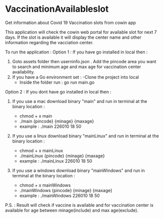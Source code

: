# VaccinationAvailableslot
Get information about Covid 19 Vaccination slots from cowin app

This application will check the cowin web portal for available slot for next 7 days. If the slot is available it will display the center name and other information regarding the vacciation center.

To run the application : 
Option 1 : If you have go installed in local then : 

1. Goto assets folder then userninfo.json . Add the pincode area you want to search and minimum age and max age for vaccination center availability.
2. If you have a Go environment set : 
    -Clone the project into local
    - Inside the folder run : 
        go run main.go 
        
        
Option 2 : If you dont have go installed in local then : 

1. If you use a mac download binary "main" and run in terminal at the binary location : 
    - chmod + x main
    - ./main {pincode} {minage} {maxage}
    - example :  ./main 226010 18 50
2. If you use a linux download binary "mainLinux" and run in terminal at the binary location : 
    - chmod + x mainLinux
    - ./mainLinux {pincode} {minage} {maxage}
    - example :  ./mainLinux 226010 18 50

3. If you use a windows download binary "mainWindows" and run in terminal at the binary location : 
    - chmod + x mainWindows
    - ./mainWindows {pincode} {minage} {maxage}
    - example :  ./mainWindows 226010 18 50

P.S. : Result will check if vaccine is available and for vaccination center is available for age between minage(include) and max age(exclude).
